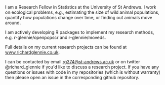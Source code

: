 I am a Research Fellow in Statistics at the University of St Andrews. I work on ecological problems, e.g., estimating the size of wild animal populations, quantify how populations change over time, or finding out animals move around. 

I am actively developing R packages to implement my research methods, e.g. r-glennie/openpopscr and r-glennie/moveds. 

Full details on my current research projects can be found at www.richardglennie.co.uk. 

I can be contacted by email rg374@st-andrews.ac.uk or on twitter @richard_glennie if you'd like to discuss a research project. If you have any questions or issues with code in my repositories (which is without warranty) then please open an issue in the corresponding github repository. 


